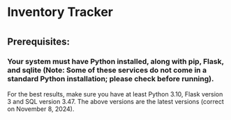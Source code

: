 # Inventory Tracker
# 

## Prerequisites: 
### Your system must have Python installed, along with pip, Flask, and sqlite (Note: Some of these services do not come in a standard Python installation; please check before running). 
For the best results, make sure you have at least Python 3.10, Flask version 3 and SQL version 3.47. 
The above versions are the latest versions (correct on November 8, 2024). 
